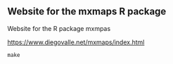 ## Website for the mxmaps R package

Website for the R package mxmpas

https://www.diegovalle.net/mxmaps/index.html

```
make
```
